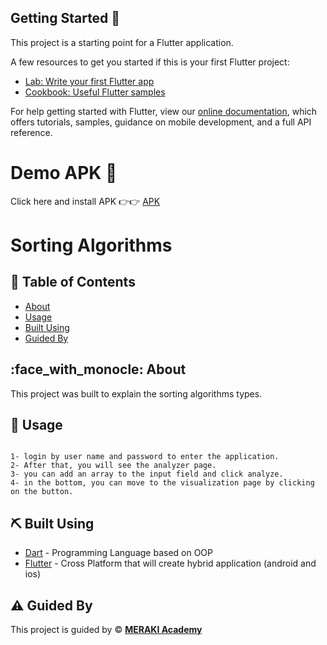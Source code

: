 

## Getting Started 🧐

This project is a starting point for a Flutter application.

A few resources to get you started if this is your first Flutter project:

- [Lab: Write your first Flutter app](https://flutter.dev/docs/get-started/codelab)
- [Cookbook: Useful Flutter samples](https://flutter.dev/docs/cookbook)

For help getting started with Flutter, view our
[online documentation](https://flutter.dev/docs), which offers tutorials,
samples, guidance on mobile development, and a full API reference.

# Demo APK 📱

Click here and install APK 👉👉 [APK](https://mega.nz/file/oNUBVbqT#G4Bls2H6mH5A2n0IoJPDG8rhz9iLoO37IjnlNAHRw6s) 

# Sorting Algorithms
## :memo: Table of Contents
- [About](#about)
- [Usage](#usage)
- [Built Using](#built_using)
- [Guided By](#guided_by)

## :face_with_monocle: About <a name = "about"></a>
This project was built to explain the sorting algorithms types.

## :balloon: Usage <a name="usage"></a>
```

1- login by user name and password to enter the application.
2- After that, you will see the analyzer page.
3- you can add an array to the input field and click analyze.
4- in the bottom, you can move to the visualization page by clicking on the button.

```
## :pick: Built Using <a name = "built_using"></a>
- [Dart](https://dart.dev/) - Programming Language based on OOP
- [Flutter](https://flutter.dev/) - Cross Platform that will create hybrid application (android and ios)

## :warning: Guided By <a name = "guided_by"></a>
This project is guided by :copyright: **[MERAKI Academy](https://www.meraki-academy.org)**

